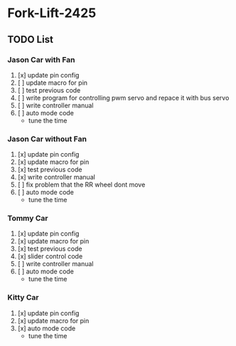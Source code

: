 # Fork-Lift-2425

## TODO List

### Jason Car with Fan

1. [x] update pin config
2. [ ] update macro for pin
3. [ ] test previous code
4. [ ] write program for controlling pwm servo and repace it with bus servo
4. [ ] write controller manual
5. [ ] auto mode code
   - tune the time

### Jason Car without Fan

1. [x] update pin config
2. [x] update macro for pin
3. [x] test previous code
4. [x] write controller manual
5. [ ] fix problem that the RR wheel dont move
5. [ ] auto mode code
   - tune the time

### Tommy Car

1. [x] update pin config
2. [x] update macro for pin
3. [x] test previous code
4. [x] slider control code
5. [ ] write controller manual
6. [ ] auto mode code
   - tune the time

### Kitty Car

1. [x] update pin config
2. [x] update macro for pin
3. [x] auto mode code
   - tune the time

